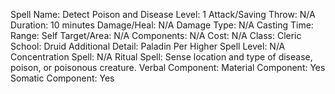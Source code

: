 
Spell Name: Detect Poison and Disease
Level: 1
Attack/Saving Throw: N/A
Duration: 10 minutes
Damage/Heal: N/A
Damage Type: N/A
Casting Time: 
Range: Self
Target/Area: N/A
Components: N/A
Cost: N/A
Class: Cleric
School:  Druid
Additional Detail:  Paladin
Per Higher Spell Level: N/A
Concentration Spell: N/A
Ritual Spell: Sense location and type of disease, poison, or poisonous creature.
Verbal Component: 
Material Component: Yes
Somatic Component: Yes

